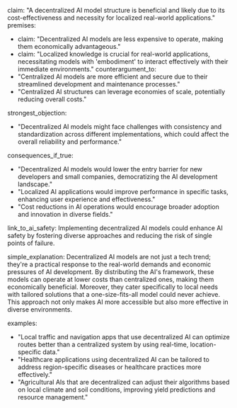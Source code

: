 claim: "A decentralized AI model structure is beneficial and likely due to its cost-effectiveness and necessity for localized real-world applications."
premises:
  - claim: "Decentralized AI models are less expensive to operate, making them economically advantageous."
  - claim: "Localized knowledge is crucial for real-world applications, necessitating models with 'embodiment' to interact effectively with their immediate environments."
counterargument_to:
  - "Centralized AI models are more efficient and secure due to their streamlined development and maintenance processes."
  - "Centralized AI structures can leverage economies of scale, potentially reducing overall costs."

strongest_objection:
  - "Decentralized AI models might face challenges with consistency and standardization across different implementations, which could affect the overall reliability and performance."

consequences_if_true:
  - "Decentralized AI models would lower the entry barrier for new developers and small companies, democratizing the AI development landscape."
  - "Localized AI applications would improve performance in specific tasks, enhancing user experience and effectiveness."
  - "Cost reductions in AI operations would encourage broader adoption and innovation in diverse fields."

link_to_ai_safety:
  Implementing decentralized AI models could enhance AI safety by fostering diverse approaches and reducing the risk of single points of failure.

simple_explanation:
  Decentralized AI models are not just a tech trend; they're a practical response to the real-world demands and economic pressures of AI development. By distributing the AI's framework, these models can operate at lower costs than centralized ones, making them economically beneficial. Moreover, they cater specifically to local needs with tailored solutions that a one-size-fits-all model could never achieve. This approach not only makes AI more accessible but also more effective in diverse environments.

examples:
  - "Local traffic and navigation apps that use decentralized AI can optimize routes better than a centralized system by using real-time, location-specific data."
  - "Healthcare applications using decentralized AI can be tailored to address region-specific diseases or healthcare practices more effectively."
  - "Agricultural AIs that are decentralized can adjust their algorithms based on local climate and soil conditions, improving yield predictions and resource management."
